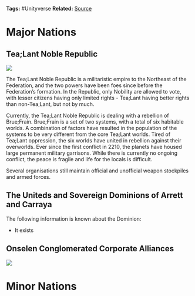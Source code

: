 **Tags:** #Unityverse
**Related:** 
[Source](https://docs.google.com/document/d/1bpSODMDliukCFEDwbsCT5oBa7M40QAeBgpLz8ysDesc/edit?usp=sharing)
# Major Nations

## Tea;Lant Noble Republic

![](https://lh3.googleusercontent.com/HiPCrsbVysanXq7lh0zR4sxj4OXfyIRCjswda_T-So_eYx5b2c6BvQ1bh1iB0zA2IQmB48H3apwpsDcbCDPmyT39Ox1953k578w3s2YIRB30KhOXc3dvvTe425kSuBJ8pNHko1hB=s0)

The Tea;Lant Noble Republic is a militaristic empire to the Northeast of the Federation, and the two powers have been foes since before the Federation’s formation. In the Republic, only Nobility are allowed to vote, with lesser citizens having only limited rights - Tea;Lant having better rights than non-Tea;Lant, but not by much.

  

Currently, the Tea;Lant Noble Republic is dealing with a rebellion of Brue;Frain. Brue;Frain is a set of two systems, with a total of six habitable worlds. A combination of factors have resulted in the population of the systems to be very different from the core Tea;Lant worlds. Tired of Tea;Lant oppression, the six worlds have united in rebellion against their overworlds. Ever since the first conflict in 2210, the planets have housed large permanent military garrisons. While there is currently no ongoing conflict, the peace is fragile and life for the locals is difficult.

  

Several organisations still maintain official and unofficial weapon stockpiles and armed forces.

## The Uniteds and Sovereign Dominions of Arrett and Carraya

The following information is known about the Dominion:  
- It exists

## Onselen Conglomerated Corporate Alliances

![](https://lh5.googleusercontent.com/ufh_7jAdP-PSq8LmOGYNY30W9-hQDG0N166CZkzvqTBDUT1lGGpdAU9ZpTtj4dp1X67KI1Ela4-m7K0i-Jo4Y-xbMYys_rl7rXtkz3sGmTyrQgfMSb5bbg8_7yJDaejL_wsaMWcU=s0)

# Minor Nations